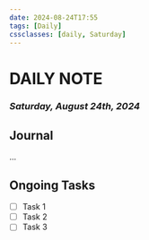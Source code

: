 ```yaml
---
date: 2024-08-24T17:55
tags: [Daily]
cssclasses: [daily, Saturday]
---
```

# DAILY NOTE
### *Saturday, August 24th, 2024*

## Journal
...

## Ongoing Tasks
- [ ] Task 1
- [ ] Task 2
- [ ] Task 3